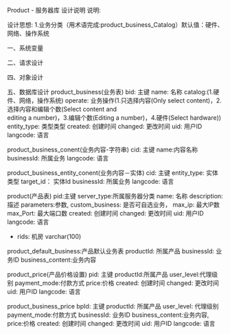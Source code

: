 Product - 服务器库 设计说明
说明:

设计思想:
1.业务分类（用术语完成:product_business_Catalog）默认值：硬件、网络、操作系统
 
一、系统变量

二、请求设计


四、对象设计

五、数据库设计
product_business(业务表)
 bid: 主键
 name: 名称
 catalog:(1.硬件、网络，操作系统)
 operate: 业务操作(1.只选择内容(Only select content)，2.选择内容和编辑个数(Select content and    
                  editing a number)，3.编辑个数(Editing a number)，4.硬件(Select hardware))
 entity_type: 类型类型
 created: 创建时间
 changed: 更改时间
 uid: 用户ID
 langcode: 语言

product_business_conent(业务内容-字符串)
  cid: 主键
  name:内容名称
  businessId: 所属业务
  langcode: 语言

product_business_entity_conent(业务内容－实体) 
  cid: 主键
  entity_type: 实体类型
  target_id： 实体Id
  businessId: 所属业务
  langcode: 语言

product(产品表)
  pid:主键
  server_type:所属服务器分类
  name: 名称
  description: 描述
  parameters:参数,
  custom_business: 是否可自选业务，
  max_ip: 最大IP数
  max_Port: 最大端口数
  created: 创建时间
  changed: 更改时间
  uid: 用户ID 
  langcode: 语言
+ rids: 机房 varchar(100)

product_default_business:产品默认业务表
  productId: 所属产品
  businessId: 业务ID
  business_content:业务内容

product_price(产品价格设置)
  pid: 主键
  productId:所属产品
  user_level:代理级别
  payment_mode:付款方式
  price:价格
  created: 创建时间
  changed: 更改时间
  uid: 用户ID 
  langcode: 语言

product_business_price
  bpId: 主键
  productId: 所属产品
  user_level: 代理级别
  payment_mode:付款方式
  businessId: 业务ID
  business_content:业务内容,
  price:价格
  created: 创建时间
  changed: 更改时间
  uid: 用户ID 
  langcode: 语言
